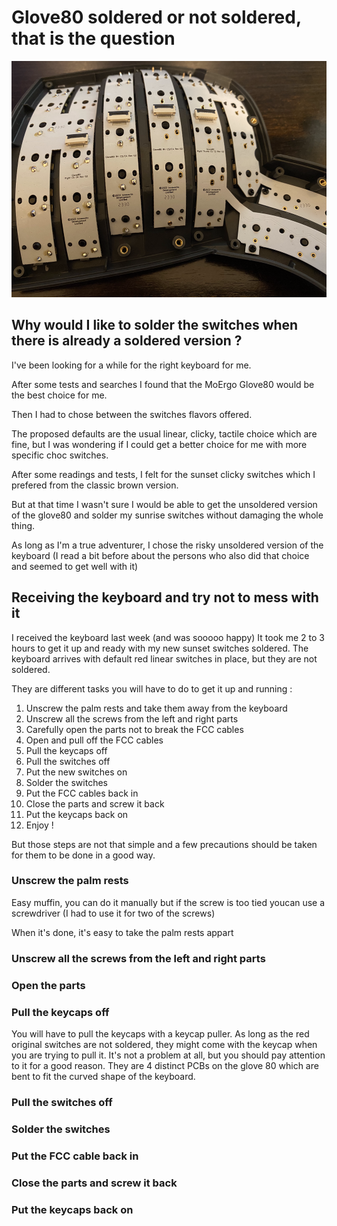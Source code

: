 # Glove80 soldered or not soldered, that is the question
![Half soldered glove80 keyboard part](./images/right_half_soldered.png)
## Why would I like to solder the switches when there is already a soldered version ?
I've been looking for a while for the right keyboard for me.

After some tests and searches I found that the MoErgo Glove80 would be the best choice for me.

Then I had to chose between the switches flavors offered.

The proposed defaults are the usual linear, clicky, tactile choice which are fine, but I was wondering if I could get a better choice for me with more specific choc switches.

After some readings and tests, I felt for the sunset clicky switches which I prefered from the classic brown version.

But at that time I wasn't sure I would be able to get the unsoldered version of the glove80 and solder my sunrise switches without damaging the whole thing.

As long as I'm a true adventurer, I chose the risky unsoldered version of the keyboard (I read a bit before about the persons who also did that choice and seemed to get well with it)
## Receiving the keyboard and try not to mess with it
I received the keyboard last week (and was sooooo happy)
It took me 2 to 3 hours to get it up and ready with my new sunset switches soldered.
The keyboard arrives with default red linear switches in place, but they are not soldered.

They are different tasks you will have to do to get it up and running :
1. Unscrew the palm rests and take them away from the keyboard
2. Unscrew all the screws from the left and right parts
3. Carefully open the parts not to break the FCC cables
4. Open and pull off the FCC cables
5. Pull the keycaps off
6. Pull the switches off
7. Put the new switches on
8. Solder the switches
9. Put the FCC cables back in
10. Close the parts and screw it back
11. Put the keycaps back on
12. Enjoy !

But those steps are not that simple and a few precautions should be taken for them to be done in a good way.

### Unscrew the palm rests
Easy muffin, you can do it manually but if the screw is too tied youcan use a screwdriver (I had to use it for two of the screws)

When it's done, it's easy to take the palm rests appart
### Unscrew all the screws from the left and right parts
### Open the parts
### Pull the keycaps off
You will have to pull the keycaps with a keycap puller.
As long as the red original switches are not soldered, they might come with the keycap when you are trying to pull it.
It's not a problem at all, but you should pay attention to it for a good reason.
They are 4 distinct PCBs on the glove 80 which are bent to fit the curved shape of the keyboard. 
### Pull the switches off
### Solder the switches
### Put the FCC cable back in
### Close the parts and screw it back
### Put the keycaps back on

